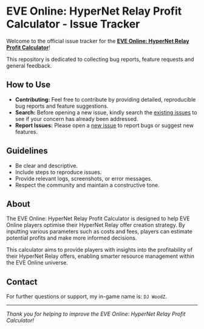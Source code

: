 # EVE Online: HyperNet Relay Profit Calculator - Issue Tracker

Welcome to the official issue tracker for the **[EVE Online: HyperNet Relay Profit Calculator](https://hypernet.djwoodz.com/)**!

This repository is dedicated to collecting bug reports, feature requests and general feedback.

## How to Use

- **Contributing:** Feel free to contribute by providing detailed, reproducible bug reports and feature suggestions.
- **Search:** Before opening a new issue, kindly search the [existing issues](https://github.com/DJWoodZ/HyperNet-Relay-Profit-Calculator/issues) to see if your concern has already been addressed.
- **Report Issues:** Please open a [new issue](https://github.com/DJWoodZ/HyperNet-Relay-Profit-Calculator/issues/new) to report bugs or suggest new features.

## Guidelines

- Be clear and descriptive.
- Include steps to reproduce issues.
- Provide relevant logs, screenshots, or error messages.
- Respect the community and maintain a constructive tone.

## About

The EVE Online: HyperNet Relay Profit Calculator is designed to help EVE Online players optimise their HyperNet Relay offer creation strategy. By inputting various parameters such as costs and fees, players can estimate potential profits and make more informed decisions.

This calculator aims to provide players with insights into the profitability of their HyperNet Relay offers, enabling smarter resource management within the EVE Online universe.

## Contact

For further questions or support, my in-game name is: `DJ WoodZ`.

---

*Thank you for helping to improve the EVE Online: HyperNet Relay Profit Calculator!*
